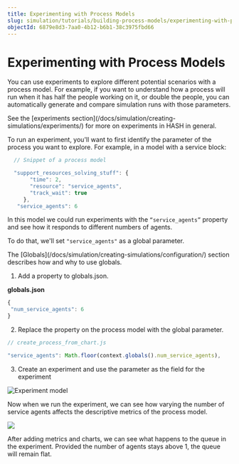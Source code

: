 ```yaml
---
title: Experimenting with Process Models
slug: simulation/tutorials/building-process-models/experimenting-with-process-models
objectId: 6879e8d3-7aa0-4b12-b6b1-38c3975fbd66
---
```


# Experimenting with Process Models

You can use experiments to explore different potential scenarios with a process model. For example, if you want to understand how a process will run when it has half the people working on it, or double the people, you can automatically generate and compare simulation runs with those parameters.

<Hint style="info">
See the [experiments section](/docs/simulation/creating-simulations/experiments/) for more on experiments in HASH in general.
</Hint>

To run an experiment, you'll want to first identify the parameter of the process you want to explore. For example, in a model with a service block:

```javascript
  // Snippet of a process model

  "support_resources_solving_stuff": {
       "time": 2,
       "resource": "service_agents",
       "track_wait": true
     },
   "service_agents": 6
```

In this model we could run experiments with the `“service_agents”` property and see how it responds to different numbers of agents.

To do that, we'll set `"service_agents"` as a global parameter.

<Hint style="info">
The [Globals](/docs/simulation/creating-simulations/configuration/) section describes how and why to use globals.
</Hint>

1. Add a property to globals.json.

**globals.json**

```javascript
{
 "num_service_agents": 6
}
```

2. Replace the property on the process model with the global parameter.

```javascript
// create_process_from_chart.js

"service_agents": Math.floor(context.globals().num_service_agents),
```

3. Create an experiment and use the parameter as the field for the experiment

![Experiment model](https://cdn-us1.hash.ai/site/docs/process+models+experiment.png)

Now when we run the experiment, we can see how varying the number of service agents affects the descriptive metrics of the process model.

![](https://cdn-us1.hash.ai/site/docs/process+experiment.png)

After adding metrics and charts, we can see what happens to the queue in the experiment. Provided the number of agents stays above 1, the queue will remain flat.
